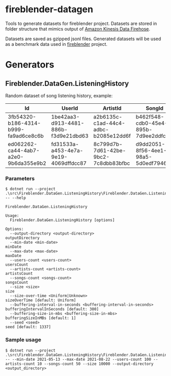 # fireblender-datagen

Tools to generate datasets for fireblender project. Datasets are stored in folder structure that mimics output of [Amazon Kinesis Data Firehose](https://docs.aws.amazon.com/firehose/latest/dev/what-is-this-service.html).

Datasets are saved as gzipped jsonl files. Generated datasets will be used as a benchmark data used in [fireblender](https://github.com/rafalkozik/fireblender) project.

# Generators

## Fireblender.DataGen.ListeningHistory

Random dataset of song listening history, example:

|Id|UserId|ArtistId|SongId|Timestamp|
|--|------|--------|------|---------|
|3fb54320-b186-4314-b999-fa9ad6ce8c6b|1be42aa3-d913-4481-886b-f3d9e21dbd63|a2b6135c-c1ad-44c4-adbc-b2085e12dd6f|b462f548-cdb0-45e4-895b-7d9ee2ddfc6b|2021-08-30T12:36:47Z|
|ed062262-ca44-4ab7-a2e0-9b6da355e9b2|fd31533a-a453-4e7a-9e19-4069dffdcc87|8c799d7b-7d61-42be-9bc2-7c8dbb83bfbc|d9dd2051-8f56-4ee1-98a5-5d0edf794688|2021-08-30T12:38:47Z|

### Parameters
```
$ dotnet run --project .\src\Fireblender.DataGen.ListeningHistory\Fireblender.DataGen.ListeningHistory.csproj -- --help

Fireblender.DataGen.ListeningHistory

Usage:
  Fireblender.DataGen.ListeningHistory [options]

Options:
  --output-directory <output-directory>                            outputDirectory
  --min-date <min-date>                                            minDate
  --max-date <max-date>                                            maxDate
  --users-count <users-count>                                      usersCount
  --artists-count <artists-count>                                  artistsCount
  --songs-count <songs-count>                                      songsCount
  --size <size>                                                    size
  --size-over-time <Uniform|Unknown>                               sizeOverTime [default: Uniform]
  --buffering-interval-in-seconds <buffering-interval-in-seconds>  bufferingIntervalInSeconds [default: 300]
  --buffering-size-in-mbs <buffering-size-in-mbs>                  bufferingSizeInMBs [default: 1]
  --seed <seed>                                                    seed [default: 1337]
```

### Sample usage

```
$ dotnet run --project .\src\Fireblender.DataGen.ListeningHistory\Fireblender.DataGen.ListeningHistory.csproj -- --min-date 2021-05-13 --max-date 2021-08-22 --users-count 100 --artists-count 10 --songs-count 50 --size 10000 --output-directory <output_directory>
```